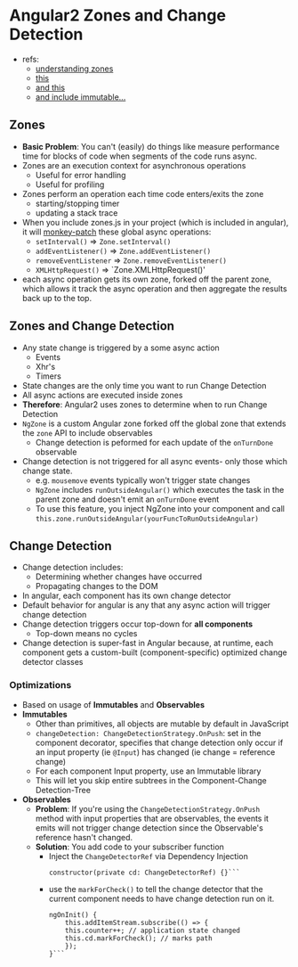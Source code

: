 Angular2 Zones and Change Detection
=============
- refs:
    - [understanding zones](http://blog.thoughtram.io/angular/2016/01/22/understanding-zones.html)
    - [this](http://blog.thoughtram.io/angular/2016/02/01/zones-in-angular-2.html)
    - [and this](http://blog.thoughtram.io/angular/2016/02/22/angular-2-change-detection-explained.html)
    - [and include immutable...](http://blog.scottlogic.com/2016/01/05/angular2-with-immutablejs.html)

## Zones
- **Basic Problem**: You can't (easily) do things like measure performance time for blocks of code when segments of the code runs async.
- Zones are an execution context for asynchronous operations
    - Useful for error handling
    - Useful for profiling
 - Zones perform an operation each time code enters/exits the zone
    - starting/stopping timer
    - updating a stack trace
- When you include zones.js in your project (which is included in angular), it will [monkey-patch](https://davidwalsh.name/monkey-patching) these global async operations:
    - `setInterval()` => `Zone.setInterval()`
    - `addEventListener()` => `Zone.addEventListener()`
    - `removeEventListener` => `Zone.removeEventListener()`
    - `XMLHttpRequest()` => `Zone.XMLHttpRequest()'
- each async operation gets its own zone, forked off the parent zone, which allows it track the async operation and then aggregate the results back up to the top.


## Zones and Change Detection
- Any state change is triggered by a some async action
    - Events
    - Xhr's
    - Timers  
- State changes are the only time you want to run Change Detection
- All async actions are executed inside zones
- **Therefore**: Angular2 uses zones to determine when to run Change Detection
- `NgZone` is a custom Angular zone forked off the global zone that extends the `zone` API to include observables
    - Change detection is peformed for each update of the `onTurnDone` observable
- Change detection is not triggered for all async events- only those which change state.
    - e.g. `mousemove` events typically won't trigger state changes
    - `NgZone` includes `runOutsideAngular()` which executes the task in the parent zone and doesn't emit an `onTurnDone` event
    - To use this feature, you inject NgZone into your component and call `this.zone.runOutsideAngular(yourFuncToRunOutsideAngular)`
    
## Change Detection
- Change detection includes:
    - Determining whether changes have occurred
    - Propagating changes to the DOM
- In angular, each component has its own change detector
- Default behavior for angular is any that any async action will trigger change detection
- Change detection triggers occur top-down for **all components**
    - Top-down means no cycles
- Change detection is super-fast in Angular because, at runtime, each component gets a custom-built (component-specific) optimized change detector classes

### Optimizations
- Based on usage of **Immutables** and **Observables**
- **Immutables**
    - Other than primitives, all objects are mutable by default in JavaScript
    - `changeDetection: ChangeDetectionStrategy.OnPush`: set in the component decorator, specifies that change detection only occur if an input property (ie `@Input`) has changed (ie change = reference change)
    - For each component Input property, use an Immutable library
    - This will let you skip entire subtrees in the Component-Change Detection-Tree
- **Observables**
    - **Problem**: If you're using the `ChangeDetectionStrategy.OnPush` method with input properties that are observables, the events it emits will not trigger change detection since the Observable's reference hasn't changed.
    - **Solution**: You add code to your subscriber function
        - Inject the `ChangeDetectorRef` via Dependency Injection
            ```(typescript)
            constructor(private cd: ChangeDetectorRef) {}```
        - use the `markForCheck()` to tell the change detector that the current component needs to have change detection run on it.
            ```(typescript)
            ngOnInit() {
                this.addItemStream.subscribe(() => {
                this.counter++; // application state changed
                this.cd.markForCheck(); // marks path
                });
            }```
        

